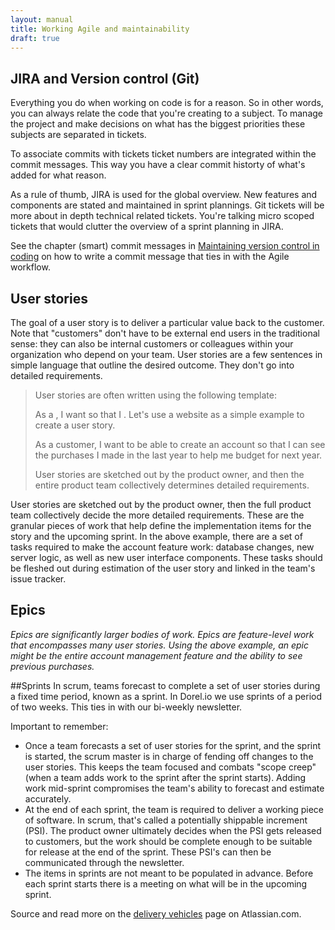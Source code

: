 ```yaml
---
layout: manual
title: Working Agile and maintainability
draft: true
---
```


## JIRA and Version control (Git)

Everything you do when working on code is for a reason. So in other words, you can always relate the code that you're creating to a subject. To manage the project and make decisions on what has the biggest priorities these subjects are separated in tickets. 

To associate commits with tickets ticket numbers are integrated within the commit messages. This way you have a clear commit historty of what's added for what reason.

As a rule of thumb, JIRA is used for the global overview. New features and components are stated and maintained in sprint plannings. Git tickets will be more about in depth technical related tickets. You're talking micro scoped tickets that would clutter the overview of a sprint planning in JIRA.

See the chapter (smart) commit messages in [Maintaining version control in coding](./service-manual/maintaining-version-control-in-coding.html) on how to write a commit message that ties in with the Agile workflow. 

## User stories
The goal of a user story is to deliver a particular value back to the customer. Note that "customers" don't have to be external end users in the traditional sense: they can also be internal customers or colleagues within your organization who depend on your team. User stories are a few sentences in simple language that outline the desired outcome. They don't go into detailed requirements.

<blockquote>
User stories are often written using the following template:

As a <type of user>, I want <goal> so that I <receive benefit>.
Let's use a website as a simple example to create a user story.

As a customer, I want to be able to create an account so that I can see the purchases I made in the last year to help me budget for next year.

User stories are sketched out by the product owner, and then the entire product team collectively determines detailed requirements.
</blockquote>

User stories are sketched out by the product owner, then the full product team collectively decide the more detailed requirements. These are the granular pieces of work that help define the implementation items for the story and the upcoming sprint. In the above example, there are a set of tasks required to make the account feature work: database changes, new server logic, as well as new user interface components. These tasks should be fleshed out during estimation of the user story and linked in the team's issue tracker.

## Epics
_Epics are significantly larger bodies of work. Epics are feature-level work that encompasses many user stories. Using the above example, an epic might be the entire account management feature and the ability to see previous purchases._

##Sprints
In scrum, teams forecast to complete a set of user stories during a fixed time period, known as a sprint. In Dorel.io we use sprints of a period of two weeks. This ties in with our bi-weekly newsletter.

Important to remember:
- Once a team forecasts a set of user stories for the sprint, and the sprint is started, the scrum master is in charge of fending off changes to the user stories. This keeps the team focused and combats "scope creep" (when a team adds work to the sprint after the sprint starts). Adding work mid-sprint compromises the team's ability to forecast and estimate accurately.
- At the end of each sprint, the team is required to deliver a working piece of software. In scrum, that's called a potentially shippable increment (PSI). The product owner ultimately decides when the PSI gets released to customers, but the work should be complete enough to be suitable for release at the end of the sprint. These PSI's can then be communicated through the newsletter.
- The items in sprints are not meant to be populated in advance. Before each sprint starts there is a meeting on what will be in the upcoming sprint.

Source and read more on the <a href="https://www.atlassian.com/agile/delivery-vehicles">delivery vehicles</a> page on Atlassian.com.
